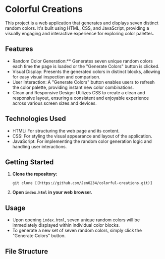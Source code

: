 # Colorful Creations

This project is a web application that generates and displays seven distinct random colors. It's built using HTML, CSS, and JavaScript, providing a visually engaging and interactive experience for exploring color palettes.

## Features

* Random Color Generation:** Generates seven unique random colors each time the page is loaded or the "Generate Colors" button is clicked.
* Visual Display: Presents the generated colors in distinct blocks, allowing for easy visual inspection and comparison.
* User Interaction: A "Generate Colors" button enables users to refresh the color palette, providing instant new color combinations.
* Clean and Responsive Design: Utilizes CSS to create a clean and responsive layout, ensuring a consistent and enjoyable experience across various screen sizes and devices.

## Technologies Used

* HTML: For structuring the web page and its content.
* CSS: For styling the visual appearance and layout of the application.
* JavaScript: For implementing the random color generation logic and handling user interactions.

## Getting Started

1.  **Clone the repository:**
    ```bash[
    git clone [(https://github.com/Jen0234/colorful-creations.git)]
    ```
2.  **Open `index.html` in your web browser.**

## Usage

* Upon opening `index.html`, seven unique random colors will be immediately displayed within individual color blocks.
* To generate a new set of seven random colors, simply click the "Generate Colors" button.

## File Structure
